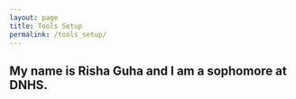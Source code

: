 ```yaml
---
layout: page
title: Tools Setup
permalink: /tools_setup/
---
```

## My name is Risha Guha and I am a sophomore at DNHS. 